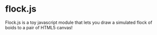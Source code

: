 flock.js
========

Flock.js is a toy javascript module that lets you draw a simulated flock of boids to a pair of HTML5 canvas!